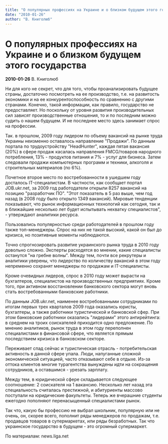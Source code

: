 ```yaml
---
title: "О популярных профессиях на Украине и о близком будущем этого государства"
date: "2010-01-26"
author: "В. Книголюб"
---
```


# О популярных профессиях на Украине и о близком будущем этого государства

**2010-01-26** В. Книголюб

Ни для кого не секрет, что для того, чтобы проанализировать будущее страны, достаточно посмотреть на ее производство, т.е. на развитость экономики и на ее конкурентоспособность по сравнению с другими странами. Конечно, такой информации, как правило, государство не предоставляет. Но поскольку от уровня развития производительных сил зависят производственные отношения, то и по последним можно судить о нашем будущем. И не последнее место здесь занимает спрос на профессии.

Так. в прошлом, 2009 году лидером по объему вакансий на рынке труда Украины неизменно оставалось направление "Продажи". По данным портала по трудоустройству "HeadHunter", каждая пятая вакансия (20%) в сфере продаж касалась направления FMCG/товаров народного потребления, 13% - продуктов питания и 7% - услуг для бизнеса. Затем следовали продажи компьютерных программ и техники, алкоголя и строительных материалов (по 6%).

Почетное второе место по востребованности в ушедшем году досталось IT-специалистам. В частности, как сообщает портал JOB.ukr.net, за 2009 год работодатели открыли 8257 вакансий на позицию "разработчик ПО". "Этот показатель в 5 раз выше, чем год назад (в 2008 году было открыто 1349 вакансий). Мировые тенденции показывают, что рынок информационных технологий как сегодня, так и в ближайшие несколько лет будет испытывать нехватку специалистов", - утверждают аналитики ресурса.

Пользовались популярностью среди работодателей в прошлом году также топ-менеджеры. Спрос на них не такой высокий, какой он был до кризиса, но позитивные моменты наблюдаются.

Точно спрогнозировать развитие украинского рынка труда в 2010 году довольно сложно. Эксперты расходятся во мнении, какие специалисты останутся "на гребне волны". Между тем, почти все рекрутеры и аналитики уверены, что лидерство по количеству вакансий в этом году непременно сохранят менеджеры по продажам и IT-специалисты.

Кроме очевидных лидеров, спрос в 2010 году может вырасти на бухгалтеров, специалистов на производственных предприятиях. Кроме того, при активном восстановлении банковского сектора могут вновь стать востребованными банковские работники.

По данным JOB.ukr.net, наименее востребованными сотрудниками по итогам первых трех кварталов 2009 года оказались юристы, бухгалтеры, а также работники туристической и банковской сфер. При этом банковские работники оказались "лидерами" этого антирейтинга: в среднем на троих соискателей приходится одно предложение. По мнению аналитиков, рынок труда в этом году переполнен специалистами в финансовой сфере, что является прямым последствием кризиса в банковском секторе.

Переживает спад сейчас и туристическая отрасль - потребительская активность в данной сфере упала. Люди, напуганные сложной экономической ситуацией, часто отказывают себе в отдыхе. Из-за оттока клиентов многие турагентства вынуждены идти на сокращения сотрудников, а оставшимся - урезать зарплату.

Между тем, в юридической сфере складывается следующее соотношение: 2 соискателя на 1 вакансию. Несколько лет назад эта специальность считалась престижной, и абитуриенты массово поступали на юридические факультеты. Теперь же вчерашние студенты ежегодно пополняют перенасыщенный специалистами рынок.

Так что, какую бы профессию не выбрал школьник, популярную или не очень, он, скорее всего, пополнит ряды менеджеров по продажам, т.е. продавцов товаров в супермаркетах, или ряды безработных. Так что украинское государство в будущем - это огромный супермаркет.

По материалам: news.liga.net